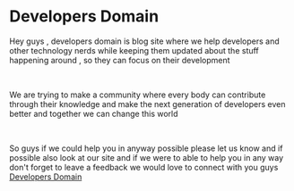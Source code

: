 # Developers Domain

Hey guys , developers domain is blog site where we help developers and other technology nerds while keeping them updated about the stuff happening around , so they can focus on their development

<br/>

We are trying to make a community where every body can contribute through their knowledge and make the next generation of developers even better and together we can change this world

<br/>

So guys if we could help you in anyway possible please let us know and if possible also look at our site and if we were to able to help you in any way don't forget to leave a feedback we would love to connect with you guys [Developers Domain](https://developersdomain.netlify.app)
